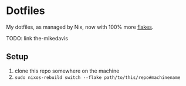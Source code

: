 # Dotfiles

My dotfiles, as managed by Nix, now with 100% more
[flakes](https://nixos.wiki/wiki/Flakes).

TODO: link the-mikedavis

## Setup

1. clone this repo somewhere on the machine
1. `sudo nixos-rebuild switch --flake path/to/this/repo#machinename`

